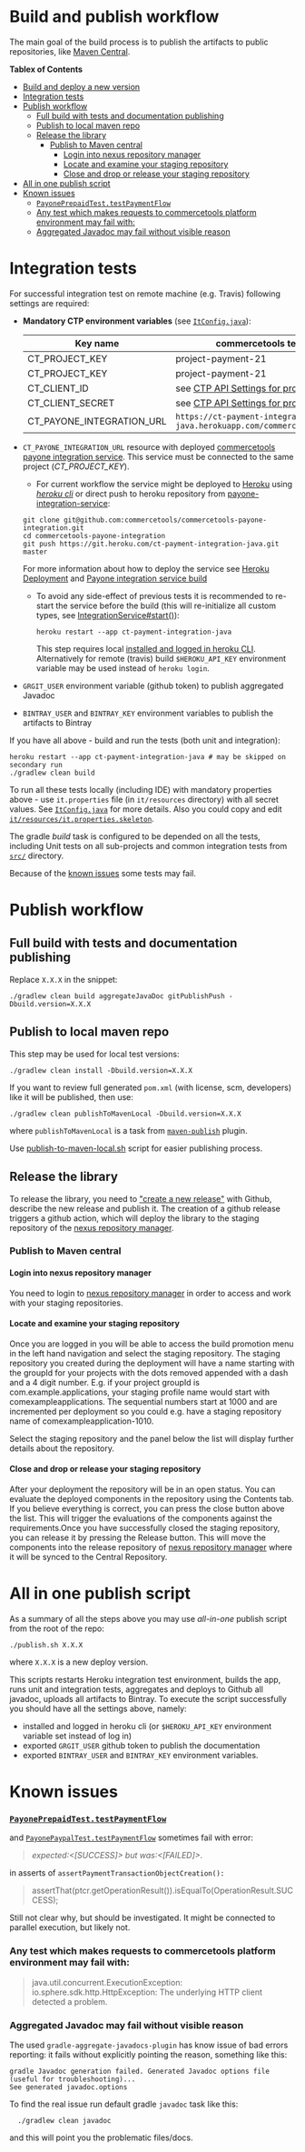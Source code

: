 Build and publish workflow
===========================

The main goal of the build process is to publish the artifacts to public repositories, 
like [Maven Central](https://search.maven.org/).

<!-- START doctoc generated TOC please keep comment here to allow auto update -->
<!-- DON'T EDIT THIS SECTION, INSTEAD RE-RUN doctoc TO UPDATE -->
**Tablex of Contents** 

- [Build and deploy a new version](#build-and-deploy-a-new-version)
- [Integration tests](#integration-tests)
- [Publish workflow](#publish-workflow)
  - [Full build with tests and documentation publishing](#full-build-with-tests-and-documentation-publishing)
  - [Publish to local maven repo](#publish-to-local-maven-repo)
  - [Release the library](#release-the-library)
    - [Publish to Maven central](#publish-to-maven-central)
      - [Login into nexus repository manager](#login-into-nexus-repository-manager)
      - [Locate and examine your staging repository](#locate-and-examine-your-staging-repository)
      - [Close and drop or release your staging repository](#close-and-drop-or-release-your-staging-repository)
- [All in one publish script](#all-in-one-publish-script)
- [Known issues](#known-issues)
    - [`PayonePrepaidTest.testPaymentFlow`](#payoneprepaidtesttestpaymentflow)
    - [Any test which makes requests to commercetools platform environment may fail with:](#any-test-which-makes-requests-to-commercetools-platform-environment-may-fail-with)
    - [Aggregated Javadoc may fail without visible reason](#aggregated-javadoc-may-fail-without-visible-reason)

<!-- END doctoc generated TOC please keep comment here to allow auto update -->

# Integration tests
 
For successful integration test on remote machine (e.g. Travis) following settings are required:
 - **Mandatory CTP environment variables** (see [`ItConfig.java`](/blob/master/src/it/com/commercetools/config/ItConfig.java)):
 
    |  Key name                 | commercetools test environment                                                                    |
    |---------------------------|---------------------------------------------------------------------------------------------------|
    | CT_PROJECT_KEY            | project-payment-21                                                                                |
    | CT_PROJECT_KEY            | project-payment-21                                                                                |
    | CT_CLIENT_ID              | see [CTP API Settings for project-payment-21](https://admin.commercetools.com/project-payment-21) |
    | CT_CLIENT_SECRET          | see [CTP API Settings for project-payment-21](https://admin.commercetools.com/project-payment-21) |
    | CT_PAYONE_INTEGRATION_URL | `https://ct-payment-integration-java.herokuapp.com/commercetools/handle/payments/`                |
    
  - `CT_PAYONE_INTEGRATION_URL` resource with deployed 
    [commercetools payone integration service](https://github.com/commercetools/commercetools-payone-integration).
    This service must be connected to the same project (*CT_PROJECT_KEY*).
    - For current workflow the service might be deployed to [Heroku](https://dashboard.heroku.com/apps/ct-payment-integration-java/settings)
    using [*heroku cli*](https://devcenter.heroku.com/articles/heroku-cli) or direct push to heroku repository from 
    [payone-integration-service](https://github.com/commercetools/commercetools-payone-integration):
    ```
    git clone git@github.com:commercetools/commercetools-payone-integration.git
    cd commercetools-payone-integration
    git push https://git.heroku.com/ct-payment-integration-java.git master
    ```
      For more information about how to deploy the service see [Heroku Deployment](https://devcenter.heroku.com/categories/deployment) and 
      [Payone integration service build](https://github.com/commercetools/commercetools-payone-integration#build)
    
    - To avoid any side-effect of previous tests it is recommended to re-start the service 
    before the build (this will re-initialize all custom types, see [IntegrationService#start()](https://github.com/commercetools/commercetools-payone-integration/blob/927adfa637918c20feb03242242f9d57f5561669/service/src/main/java/com/commercetools/pspadapter/payone/IntegrationService.java#L52)):
      ```
      heroku restart --app ct-payment-integration-java
      ```
      This step requires local [installed and logged in heroku CLI](https://devcenter.heroku.com/articles/heroku-command-line).
      Alternatively for remote (travis) build `$HEROKU_API_KEY` environment variable may be used instead of `heroku login`.
       
  - `GRGIT_USER` environment variable (github token) to publish aggregated Javadoc
  - `BINTRAY_USER` and `BINTRAY_KEY` environment variables to publish the artifacts to Bintray 

If you have all above - build and run the tests (both unit and integration):
```
heroku restart --app ct-payment-integration-java # may be skipped on secondary run
./gradlew clean build
```

To run all these tests locally (including IDE) with mandatory properties above - use `it.properties` file 
(in `it/resources` directory) with all secret values. See [`ItConfig.java`](/blob/master/src/it/com/commercetools/config/ItConfig.java) for more details. 
Also you could copy and edit [`it/resources/it.properties.skeleton`](/blob/master/src/it/resources/it.properties.skeleton).

The gradle _build_ task is configured to be depended on all the tests, including Unit tests on all sub-projects and 
common integration tests from [`src/`](/src/) directory.

Because of the [known issues](#known-issues) some tests may fail.

# Publish workflow

## Full build with tests and documentation publishing

Replace `X.X.X` in the snippet:

```
./gradlew clean build aggregateJavaDoc gitPublishPush -Dbuild.version=X.X.X
```

## Publish to local maven repo
 
This step may be used for local test versions:
```
./gradlew clean install -Dbuild.version=X.X.X
```

If you want to review full generated `pom.xml` (with license, scm, developers) like it will be published, then use:
```
./gradlew clean publishToMavenLocal -Dbuild.version=X.X.X
```

where `publishToMavenLocal` is a task from 
[`maven-publish`](https://docs.gradle.org/3.3/userguide/publishing_maven.html#publishing_maven:install)
plugin.

Use [publish-to-maven-local.sh](./publish-to-maven-local.sh) script for easier publishing process.

##  Release the library
To release the library, you need to ["create a new release"](https://github.com/commercetools/commercetools-payment-integration-java/releases/new) with Github, 
describe the new release and publish it. 
The creation of a github release triggers a github action, which will deploy the library to  the staging repository
 of the [nexus repository manager](https://oss.sonatype.org/).

###  Publish to Maven central

#### Login into nexus repository manager
You need to login to [nexus repository manager](https://oss.sonatype.org/) in order to access and work with your staging repositories. 

#### Locate and examine your staging repository
Once you are logged in you will be able to access the build promotion menu in the left hand navigation and select the
staging repository. The staging repository you created during the deployment will have a name starting with the
groupId for your projects with the dots removed appended with a dash and a 4 digit number. E.g. if your project groupId
is com.example.applications, your staging profile name would start with comexampleapplications. The sequential numbers 
start at 1000 and are incremented per deployment so you could e.g. have a staging repository name of comexampleapplication-1010.

Select the staging repository and the panel below the list will display further details about the repository.

#### Close and drop or release your staging repository
After your deployment the repository will be in an open status. You can evaluate the deployed components in the
repository using the Contents tab. If you believe everything is correct, you can press the close button above the list.
This will trigger the evaluations of the components against the requirements.Once you have successfully closed the staging repository, you can release it by pressing the Release button. 
This will move the components into the release repository of [nexus repository manager](https://oss.sonatype.org/)  where it will be synced to the Central Repository.


# All in one publish script

As a summary of all the steps above you may use _all-in-one_ publish script from the root of the repo:

```
./publish.sh X.X.X
```
where `X.X.X` is a new deploy version.

This scripts restarts Heroku integration test environment, builds the app, runs unit and integration tests, 
aggregates and deploys to Github all javadoc, uploads all artifacts to Bintray. 
To execute the script successfully you should have all the settings above, namely:

 - installed and logged in heroku cli (or `$HEROKU_API_KEY` environment variable set instead of log in)
 - exported `GRGIT_USER` github token to publish the documentation
 - exported `BINTRAY_USER` and `BINTRAY_KEY` environment variables.

# Known issues
  ### [`PayonePrepaidTest.testPaymentFlow`](https://github.com/commercetools/commercetools-payment-integration-java/blob/master/src/it/com/commercetools/payment/PayonePrepaidTest.java)
  and [`PayonePaypalTest.testPaymentFlow`](https://github.com/commercetools/commercetools-payment-integration-java/blob/master/src/it/com/commercetools/payment/PayonePaypalTest.java)
 sometimes fail with error:
 > _expected:<[SUCCESS]> but was:<[FAILED]>_. 
 
 in asserts of `assertPaymentTransactionObjectCreation():`
 > assertThat(ptcr.getOperationResult()).isEqualTo(OperationResult.SUCCESS);
 
  
 Still not clear why, but should be investigated.
 It might be connected to parallel execution, but likely not.
 
 ### Any test which makes requests to commercetools platform environment may fail with:
 > java.util.concurrent.ExecutionException: io.sphere.sdk.http.HttpException: 
 > The underlying HTTP client detected a problem.
 
 ### Aggregated Javadoc may fail without visible reason
  
  The used `gradle-aggregate-javadocs-plugin` has know issue of bad errors reporting: 
  it fails without explicitly pointing the reason, something like this:
  
  ```
  gradle Javadoc generation failed. Generated Javadoc options file (useful for troubleshooting)... 
  See generated javadoc.options
  ```
  
  To find the real issue run default gradle `javadoc` task like this:
  
  ```
    ./gradlew clean javadoc
  ```
  and this will point you the problematic files/docs. 
